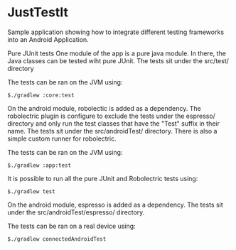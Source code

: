 JustTestIt
==========

Sample application showing how to integrate different testing frameworks into an Android Application.


Pure JUnit tests
One module of the app is a pure java module. 
In there, the Java classes can be tested wiht pure JUnit. 
The tests sit under the src/test/ directory

The tests can be ran on the JVM using: 

  `$./gradlew :core:test`

On the android module, robolectic is added as a dependency.
The robolectric plugin is configure to exclude the tests under the espresso/ directory and only run the test classes that have the "Test" suffix in their name.
The tests sit under the src/androidTest/ directory.
There is also a simple custom runner for robolectric.

The tests can be ran on the JVM using: 

  `$./gradlew :app:test`
  
It is possible to run all the pure JUnit and Robolectric tests using:

  `$./gradlew test`

On the android module, espresso is added as a dependency.
The tests sit under the src/androidTest/espresso/ directory.

The tests can be ran on a real device using: 

  `$./gradlew connectedAndroidTest`
  
